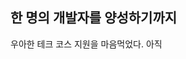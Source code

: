 ## 한 명의 개발자를 양성하기까지

우아한 테크 코스 지원을 마음먹었다. 아직 
<!--stackedit_data:
eyJoaXN0b3J5IjpbMTg5NjA5MzY4OSwtMjA0NTUwMTUzNywtMT
YxODg3MDg2LDgzNDk4OTIyMCwtMjA4ODc0NjYxMl19
-->